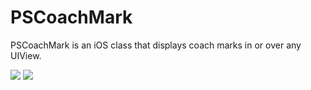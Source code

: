 # PSCoachMark
PSCoachMark is an iOS class that displays coach marks in or over any UIView.

[![](https://dl.dropboxusercontent.com/u/215017/PSCoachMark/1-thumb.png)](https://dl.dropboxusercontent.com/u/215017/PSCoachMark/1.png)
[![](https://dl.dropboxusercontent.com/u/215017/PSCoachMark/2-thumb.png)](https://dl.dropboxusercontent.com/u/215017/PSCoachMark/2.png)
